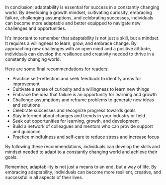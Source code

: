 
In conclusion, adaptability is essential for success in a constantly changing world. By developing a growth mindset, cultivating curiosity, embracing failure, challenging assumptions, and celebrating successes, individuals can become more adaptable and better equipped to navigate new challenges and opportunities.

It's important to remember that adaptability is not just a skill, but a mindset. It requires a willingness to learn, grow, and embrace change. By approaching new challenges with an open mind and a positive attitude, individuals can develop the resilience and creativity needed to thrive in a constantly changing world.

Here are some final recommendations for readers:

* Practice self-reflection and seek feedback to identify areas for improvement
* Cultivate a sense of curiosity and a willingness to learn new things
* Embrace the idea that failure is an opportunity for learning and growth
* Challenge assumptions and reframe problems to generate new ideas and solutions
* Celebrate successes and recognize progress towards goals
* Stay informed about changes and trends in your industry or field
* Seek out opportunities for learning, growth, and development
* Build a network of colleagues and mentors who can provide support and guidance
* Practice mindfulness and self-care to reduce stress and increase focus

By following these recommendations, individuals can develop the skills and mindset needed to adapt to a constantly changing world and achieve their goals.

Remember, adaptability is not just a means to an end, but a way of life. By embracing adaptability, individuals can become more resilient, creative, and successful in all aspects of their lives.
